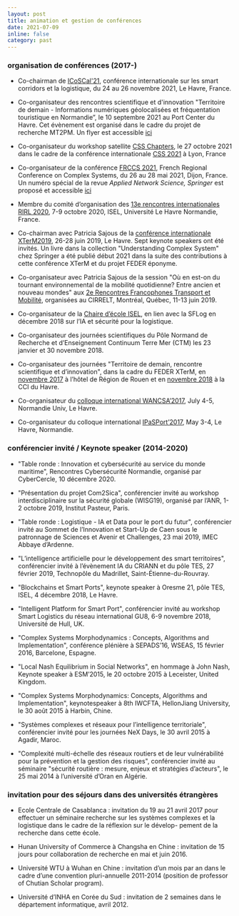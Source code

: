 ```yaml
---
layout: post
title: animation et gestion de conférences
date: 2021-07-09
inline: false
category: past
---
```


### organisation de conférences (2017-)

* Co-chairman de [ICoSCal'21](https://icoscal21.sciencesconf.org/), conférence internationale sur les smart corridors et la logistique, du 24 au 26 novembre 2021, Le Havre, France.

* Co-organisateur des rencontres scientifique et d'innovation "Territoire de demain - Informations numériques géolocalisées et fréquentation touristique en Normandie”, le 10 septembre 2021 au Port Center du Havre. Cet évènement est organisé dans le cadre du projet de recherche MT2PM. Un flyer est accessible [ici](https://cyrillebertelle.github.io/cyrillebertelleWP/assets/pdf/plaquette_MT2PM_territoires_de_demain_vdef.pdf)

* Co-organisateur du workshop satellite [CSS Chapters](https://compsysfrance.wixsite.com/chapters), le 27 octobre 2021 dans le cadre de la conférence internationale [CSS 2021](https://ccs2021.univ-lyon1.fr/#HOME) à Lyon, France

* Co-organisateur de la conférence [FRCCS 2021](https://iutdijon.u-bourgogne.fr/ccs-france/), French Regional Conference on Complex Systems, du 26 au 28 mai 2021, Dijon, France.  
Un numéro spécial de la revue _Applied Network Science, Springer_ est proposé et accessible [ici](https://appliednetsci.springeropen.com/frccs2021)

* Membre du comité d’organisation des [13e rencontres internationales RIRL 2020](https://rirl2020.sciencesconf.org/), 7-9 octobre 2020, ISEL, Université Le Havre Normandie, France.

* Co-chairman avec Patricia Sajous de la [conférence internationale XTerM2019](https://xterm2019.sciencesconf.org/), 26-28 juin 2019, Le Havre. Sept keynote speakers ont été invités. Un livre dans la collection "Understanding Complex System" chez Springer a été publié début 2021 dans la suite des contributions à cette conférence XTerM et du projet FEDER éponyme.  

* Co-organisateur avec Patricia Sajous de la session "Où en est-on du tournant environnemental de la mobilité quotidienne? Entre ancien et nouveau mondes" aux [2e Rencontres Francophones Transport et Mobilité](https://symposia.cirrelt.ca/RFTM2019/fr), organisées au CIRRELT, Montréal, Québec, 11-13 juin 2019.

* Co-organisateur de la [Chaire d’école ISEL](https://sflog.univ-lehavre.fr/spip.php?article135), en lien avec la SFLog en décembre 2018 sur l’IA et sécurité pour la logistique.

* Co-organisateur des journées scientifiques du Pôle Normand de Recherche et d’Enseignement Continuum Terre Mer (CTM) les 23 janvier et 30 novembre 2018.

* Co-organisateur des journées "Territoire de demain, rencontre scientifique et d’innovation", dans la cadre du FEDER XTerM, en [novembre 2017](https://www.univ-lehavre.fr/spip.php?article1532) à l’hôtel de Région de Rouen et en [novembre 2018](https://www.univ-lehavre.fr/spip.php?article1914) à la CCI du Havre. 

* Co-organisateur du [colloque international WANCSA’2017](http://lmah.univ-lehavre.fr/~alaoui/WANCSA/WANCSA-2017.html), July 4-5, Normandie Univ, Le Havre.

* Co-organisateur du colloque international [IPaSPort’2017](http://ipasport.univ-lehavre.fr), May 3-4, Le Havre, Normandie.   

###  conférencier invité / Keynote speaker (2014-2020)

* "Table ronde : Innovation et cybersécurité au service du monde maritime", Rencontres Cybersécurité Normandie, organisé par CyberCercle, 10 décembre 2020.

* "Présentation du projet Com2Sica", conférencier invité au workshop interdisciplinaire sur la sécurité globale (WISG19), organisé par l’ANR, 1-2 octobre 2019, Institut Pasteur, Paris.

* "Table ronde : Logistique - IA et Data pour le port du futur", conférencier invité au Sommet de l’Innovation et Start-Up de Caen sous le patronnage de Sciences et Avenir et Challenges, 23 mai 2019, IMEC Abbaye d’Ardenne.

* "L’intelligence artificielle pour le développement des smart territoires", conférencier invité à l’évènement IA du CRIANN et du pôle TES, 27 février 2019, Technopôle du Madrillet, Saint-Étienne-du-Rouvray.

* "Blockchains et Smart Ports", keynote speaker à Oresme 21, pôle TES, ISEL, 4 décembre 2018, Le Havre.

* "Intelligent Platform for Smart Port", conférencier invité au workshop Smart Logistics du réseau international GU8, 6-9 novembre 2018, Université de Hull, UK.

* "Complex Systems Morphodynamics : Concepts, Algorithms and Implementation", conférence plénière à SEPADS’16, WSEAS, 15 février 2016, Barcelone, Espagne.

* "Local Nash Equilibrium in Social Networks", en hommage à John Nash, Keynote speaker à ESM’2015, le 20 octobre 2015 à Leceister, United Kingdom.

* "Complex Systems Morphodynamics: Concepts, Algorithms and Implementation", keynotespeaker à 8th IWCFTA, HellonJiang University, le 30 août 2015 à Harbin, Chine.

* "Systèmes complexes et réseaux pour l’intelligence territoriale", conférencier invité pour les journées NeX Days, le 30 avril 2015 à Agadir, Maroc.

* "Complexité multi-échelle des réseaux routiers et de leur vulnérabilité pour la prévention et la gestion des risques", conférencier invité au séminaire "sécurité routière : mesure, enjeux et stratégies d’acteurs", le 25 mai 2014 à l’université d’Oran en Algérie.

### invitation pour des séjours dans des universités étrangères

* Ecole Centrale de Casablanca : invitation du 19 au 21 avril 2017 pour effectuer un séminaire recherche sur les systèmes complexes et la logistique dans le cadre de la réflexion sur le dévelop- pement de la recherche dans cette école.

* Hunan University of Commerce à Changsha en Chine : invitation de 15 jours pour collaboration de recherche en mai et juin 2016.

* Université WTU à Wuhan en Chine : invitation d’un mois par an dans le cadre d’une convention pluri-annuelle 2011-2014 (position de professor of Chutian Scholar program).

* Université d’INHA en Corée du Sud : invitation de 2 semaines dans le département informatique, avril 2012.

